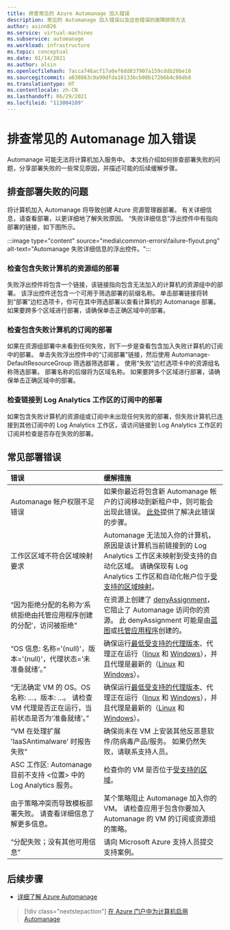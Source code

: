 ```yaml
---
title: 排查常见的 Azure Automanage 加入错误
description: 常见的 Automanage 加入错误以及这些错误的故障排除方法
author: asinn826
ms.service: virtual-machines
ms.subservice: automanage
ms.workload: infrastructure
ms.topic: conceptual
ms.date: 01/14/2021
ms.author: alsin
ms.openlocfilehash: 7acca746acf17a6ef6dd837907a159cddb20be10
ms.sourcegitcommit: a038863c0a99dfda16133bcb08b172b6b4c86db8
ms.translationtype: HT
ms.contentlocale: zh-CN
ms.lasthandoff: 06/29/2021
ms.locfileid: "113004189"
---
```

# <a name="troubleshoot-common-automanage-onboarding-errors"></a>排查常见的 Automanage 加入错误
Automanage 可能无法将计算机加入服务中。 本文档介绍如何排查部署失败的问题，分享部署失败的一些常见原因，并描述可能的后续缓解步骤。

## <a name="troubleshooting-deployment-failures"></a>排查部署失败的问题
将计算机加入 Automanage 将导致创建 Azure 资源管理器部署。 有关详细信息，请查看部署，以更详细地了解失败原因。 “失败详细信息”浮出控件中有指向部署的链接，如下图所示。

:::image type="content" source="media\common-errors\failure-flyout.png" alt-text="Automanage 失败详细信息的浮出控件。":::

### <a name="check-the-deployments-for-the-resource-group-containing-the-failed-machine"></a>检查包含失败计算机的资源组的部署
失败浮出控件将包含一个链接，该链接指向包含无法加入的计算机的资源组中的部署。 该浮出控件还包含一个可用于筛选部署的前缀名称。 单击部署链接将转到“部署”边栏选项卡，你可在其中筛选部署以查看计算机的 Automanage 部署。 如果要跨多个区域进行部署，请确保单击正确区域中的部署。

### <a name="check-the-deployments-for-the-subscription-containing-the-failed-machine"></a>检查包含失败计算机的订阅的部署
如果在资源组部署中未看到任何失败，则下一步是查看包含加入失败计算机的订阅中的部署。 单击失败浮出控件中的“订阅部署”链接，然后使用 Automanage-DefaultResourceGroup 筛选器筛选部署 。 使用“失败”边栏选项卡中的资源组名称筛选部署。 部署名称的后缀将为区域名称。 如果要跨多个区域进行部署，请确保单击正确区域中的部署。

### <a name="check-deployments-in-a-subscription-linked-to-a-log-analytics-workspace"></a>检查链接到 Log Analytics 工作区的订阅中的部署
如果包含失败计算机的资源组或订阅中未出现任何失败的部署，但失败计算机已连接到其他订阅中的 Log Analytics 工作区，请访问链接到 Log Analytics 工作区的订阅并检查是否存在失败的部署。

## <a name="common-deployment-errors"></a>常见部署错误

错误 |  缓解措施
:-----|:-------------|
Automanage 帐户权限不足错误 | 如果你最近将包含新 Automanage 帐户的订阅移动到新租户中，则可能会出现此错误。 [此处](./repair-automanage-account.md)提供了解决此错误的步骤。
工作区区域不符合区域映射要求 | Automanage 无法加入你的计算机，原因是该计算机当前链接到的 Log Analytics 工作区未映射到受支持的自动化区域。 请确保现有 Log Analytics 工作区和自动化帐户位于[受支持的区域映射](../automation/how-to/region-mappings.md)。
“因为拒绝分配的名称为‘系统拒绝由托管应用程序创建的分配’，访问被拒绝” | 在资源上创建了 [denyAssignment](../role-based-access-control/deny-assignments.md)，它阻止了 Automanage 访问你的资源。 此 denyAssignment 可能是由[蓝图](../governance/blueprints/concepts/resource-locking.md)或[托管应用程序](../azure-resource-manager/managed-applications/overview.md)创建的。
“OS 信息: 名称='(null)'，版本='(null)'，代理状态=‘未准备就绪’。” | 确保运行[最低受支持的代理版本](/troubleshoot/azure/virtual-machines/support-extensions-agent-version)、代理正在运行（[linux](/troubleshoot/azure/virtual-machines/linux-azure-guest-agent) 和 [Windows](/troubleshoot/azure/virtual-machines/windows-azure-guest-agent)），并且代理是最新的（[Linux](../virtual-machines/extensions/update-linux-agent.md) 和 [Windows](../virtual-machines/extensions/agent-windows.md)）。
“无法确定 VM 的 OS。OS 名称: ...，版本: ...。 请检查 VM 代理是否正在运行，当前状态是否为‘准备就绪’。” | 确保运行[最低受支持的代理版本](/troubleshoot/azure/virtual-machines/support-extensions-agent-version)、代理正在运行（[linux](/troubleshoot/azure/virtual-machines/linux-azure-guest-agent) 和 [Windows](/troubleshoot/azure/virtual-machines/windows-azure-guest-agent)），并且代理是最新的（[Linux](../virtual-machines/extensions/update-linux-agent.md) 和 [Windows](../virtual-machines/extensions/agent-windows.md)）。
“VM 在处理扩展 'IaaSAntimalware' 时报告失败” | 确保尚未在 VM 上安装其他反恶意软件/防病毒产品/服务。 如果仍然失败，请联系支持人员。
ASC 工作区: Automanage 目前不支持 <位置> 中的 Log Analytics 服务。 | 检查你的 VM 是否位于[受支持的区域](./automanage-virtual-machines.md#supported-regions)。
由于策略冲突而导致模板部署失败。 请查看详细信息了解更多信息。 | 某个策略阻止 Automanage 加入你的 VM。 请检查应用于包含你要加入 Automanage 的 VM 的订阅或资源组的策略。
“分配失败；没有其他可用信息” | 请向 Microsoft Azure 支持人员提交支持案例。

## <a name="next-steps"></a>后续步骤

* [详细了解 Azure Automanage](./automanage-virtual-machines.md)

> [!div class="nextstepaction"]
> [在 Azure 门户中为计算机启用 Automanage](quick-create-virtual-machines-portal.md)
